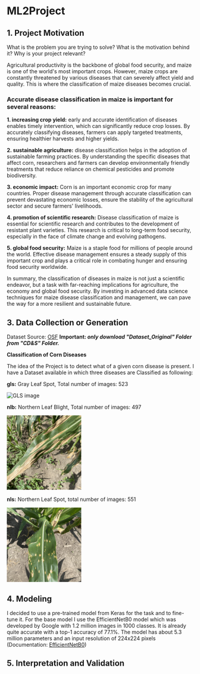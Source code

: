 # ML2Project

## 1. Project Motivation

What is the problem you are trying to solve? What is the motivation behind it? Why is your project relevant?

Agricultural productivity is the backbone of global food security, and maize is one of the world's most important crops. However, maize crops are constantly threatened by various diseases that can severely affect yield and quality. This is where the classification of maize diseases becomes crucial.

### Accurate disease classification in maize is important for several reasons:

**1. increasing crop yield:**
early and accurate identification of diseases enables timely intervention, which can significantly reduce crop losses. By accurately classifying diseases, farmers can apply targeted treatments, ensuring healthier harvests and higher yields.

**2. sustainable agriculture:**
disease classification helps in the adoption of sustainable farming practices. By understanding the specific diseases that affect corn, researchers and farmers can develop environmentally friendly treatments that reduce reliance on chemical pesticides and promote biodiversity.

**3. economic impact:**
Corn is an important economic crop for many countries. Proper disease management through accurate classification can prevent devastating economic losses, ensure the stability of the agricultural sector and secure farmers' livelihoods.

**4. promotion of scientific research:**
Disease classification of maize is essential for scientific research and contributes to the development of resistant plant varieties. This research is critical to long-term food security, especially in the face of climate change and evolving pathogens.

**5. global food security:**
Maize is a staple food for millions of people around the world. Effective disease management ensures a steady supply of this important crop and plays a critical role in combating hunger and ensuring food security worldwide.

In summary, the classification of diseases in maize is not just a scientific endeavor, but a task with far-reaching implications for agriculture, the economy and global food security. By investing in advanced data science techniques for maize disease classification and management, we can pave the way for a more resilient and sustainable future.

## 3. Data Collection or Generation

Dataset Source: [OSF](https://osf.io/s6ru5/files/osfstorage#) **Important: _only download "Dataset_Original" Folder from "CD&S" Folder._**

**Classification of Corn Diseases**

The idea of the Project is to detect what of a given corn disease is present.
I have a Dataset available in which three diseases are Classified as following:

**gls:** Gray Leaf Spot, Total number of images: 523

<img src="ImageLib/imageGls.jpg" alt="GLS image" style="width:200px;"/>

**nlb:** Northern Leaf Blight, Total number of images: 497

<img src="ImageLib/imageNlb.jpg" alt="NLB image" style="width:200px;"/>

**nls:** Northern Leaf Spot, total number of images: 551

<img src="ImageLib/imageNls.jpg" alt="NLS image" style="width:200px;"/>

## 4. Modeling

I decided to use a pre-trained model from Keras for the task and to fine-tune it. For the base model I use the EfficientNetB0 model which was developed by Google with 1.2 million images in 1000 classes. It is already quite accurate with a top-1 accuracy of 77.1%. The model has about 5.3 million parameters and an input resolution of 224x224 pixels (Documentation: [EfficientNetB0](https://keras.io/api/applications/efficientnet/#efficientnetb0-function))

## 5. Interpretation and Validation
